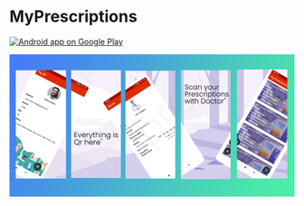 # MyPrescriptions

<a href="https://play.google.com/store/apps/details?id=com.myprescriptions">
  <img alt="Android app on Google Play" src="https://developer.android.com/images/brand/en_app_rgb_wo_45.png" />
</a>

![MyPrescriptions](https://github.com/anandhamurthy/MyPrescriptions/blob/master/myprescription.png)
